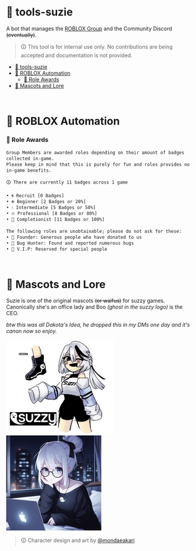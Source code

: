 # 🤖 tools-suzie
A bot that manages the [ROBLOX Group](https://www.roblox.com/groups/10781692) and the Community Discord ~~(eventually)~~. 

> 🛈 This tool is for internal use only. No contributions are being accepted and documentation is not provided.

- [🤖 tools-suzie](#-tools-suzie)
- [🏐 ROBLOX Automation](#-roblox-automation)
    - [👥 Role Awards](#-role-awards)
- [👻 Mascots and Lore](#-mascots-and-lore)

<br>

# 🏐 ROBLOX Automation

### 👥 Role Awards
```
Group Members are awarded roles depending on their amount of badges collected in-game.
Please keep in mind that this is purely for fun and roles provides no in-game benefits.

🛈 There are currently 11 badges across 1 game

• 🌀 Recruit [0 Badges]
• ❄️ Beginner [2 Badges or 20%]
• 💧 Intermediate [5 Badges or 50%]
• 🔥 Professional [8 Badges or 80%]
• 💯 Completionist [11 Badges or 100%]

The following roles are unobtainable; please do not ask for these:
• 💼 Founder: Generous people who have donated to us
• 🐞 Bug Hunter: Found and reported numerous bugs
• 🌟 V.I.P: Reserved for special people
```

<br>

# 👻 Mascots and Lore
Suzie is one of the original mascots ~~(or waifus)~~ for suzzy games. 
Canonically she's an office lady and Boo *(ghost in the suzzy logo)* is the CEO.

*btw this was all Dakota's Idea, he dropped this in my DMs one day and it's canon now so enjoy.*

<img src='./.github/real-art.jpg' height=256>
<img src='./.github/ai-art.png' height=256>

> 🛈 Character design and art by [@mondaeakari](https://twitter.com/MondaeAkari)